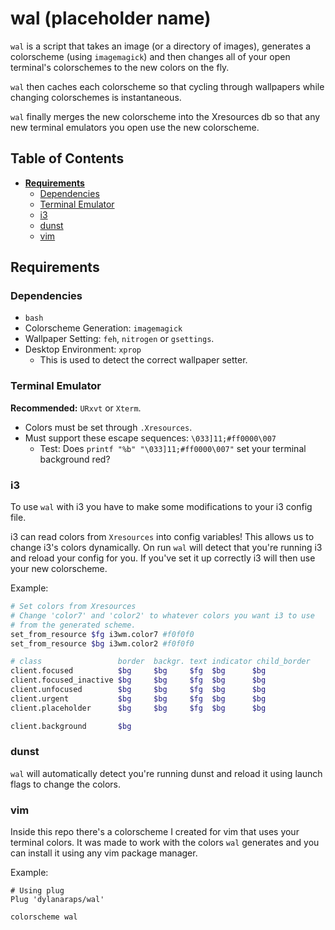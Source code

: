 # wal (placeholder name)

`wal` is a script that takes an image (or a directory of images), generates a colorscheme (using `imagemagick`) and then changes all of your open terminal's colorschemes to the new colors on the fly.

`wal` then caches each colorscheme so that cycling through wallpapers while changing colorschemes is instantaneous.

`wal` finally merges the new colorscheme into the Xresources db so that any new terminal emulators you open use the new colorscheme.


## Table of Contents

- **[Requirements](#requirements)**
    - [Dependencies](#dependencies)
    - [Terminal Emulator](#terminal-emulator)
    - [i3](#i3)
    - [dunst](#dunst)
    - [vim](#vim)


## Requirements


### Dependencies

- `bash`
- Colorscheme Generation: `imagemagick`
- Wallpaper Setting: `feh`, `nitrogen` or `gsettings`.
- Desktop Environment: `xprop`
    - This is used to detect the correct wallpaper setter.


### Terminal Emulator

**Recommended:** `URxvt` or `Xterm`.

- Colors must be set through `.Xresources`.
- Must support these escape sequences: `\033]11;#ff0000\007`
    - Test: Does `printf "%b" "\033]11;#ff0000\007"` set your terminal background red?


### i3

To use `wal` with i3 you have to make some modifications to your i3 config file.

i3 can read colors from `Xresources` into config variables! This allows us to change i3's colors dynamically. On run `wal` will detect that you're running i3 and reload your config for you. If you've set it up correctly i3 will then use your new colorscheme.

Example:

```sh
# Set colors from Xresources
# Change 'color7' and 'color2' to whatever colors you want i3 to use
# from the generated scheme.
set_from_resource $fg i3wm.color7 #f0f0f0
set_from_resource $bg i3wm.color2 #f0f0f0

# class                 border  backgr. text indicator child_border
client.focused          $bg     $bg     $fg  $bg      $bg
client.focused_inactive $bg     $bg     $fg  $bg      $bg
client.unfocused        $bg     $bg     $fg  $bg      $bg
client.urgent           $bg     $bg     $fg  $bg      $bg
client.placeholder      $bg     $bg     $fg  $bg      $bg

client.background       $bg
```


### dunst

`wal` will automatically detect you're running dunst and reload it using launch flags to change the colors.


### vim

Inside this repo there's a colorscheme I created for vim that uses your terminal colors. It was made to work with the colors `wal` generates and you can install it using any vim package manager.

Example:

```vim
# Using plug
Plug 'dylanaraps/wal'

colorscheme wal
```
